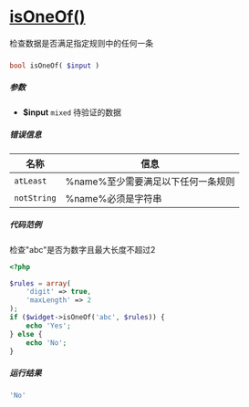 [isOneOf()](http://twinh.github.io/widget/api/isOneOf)
======================================================

检查数据是否满足指定规则中的任何一条

### 
```php
bool isOneOf( $input )
```

##### 参数
* **$input** `mixed` 待验证的数据


##### 错误信息
| **名称**              | **信息**                                                       | 
|-----------------------|----------------------------------------------------------------|
| `atLeast`             | %name%至少需要满足以下任何一条规则                             |
| `notString`           | %name%必须是字符串                                             |


##### 代码范例
检查"abc"是否为数字且最大长度不超过2
```php
<?php

$rules = array(
    'digit' => true,
    'maxLength' => 2
);
if ($widget->isOneOf('abc', $rules)) {
    echo 'Yes';
} else {
    echo 'No';
}
```
##### 运行结果
```php
'No'
```
